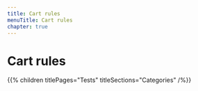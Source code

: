 ```yaml
---
title: Cart rules
menuTitle: Cart rules
chapter: true
---
```


# Cart rules

{{% children titlePages="Tests" titleSections="Categories" /%}}